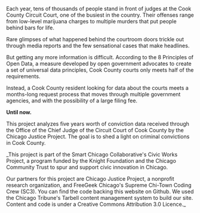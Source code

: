 Each year, tens of thousands of people stand in front of judges at the Cook County Circuit Court, one of the busiest in the country. Their offenses range from low-level marijuana charges to multiple murders that put people behind bars for life.

Rare glimpses of what happened behind the courtroom doors trickle out through media reports and the few sensational cases that make headlines. 

But getting any more information is difficult. According to the 8 Principles of Open Data, a measure developed by open government advocates to create a set of universal data principles, Cook County courts only meets half of the requirements. 

Instead, a Cook County resident looking for data about the courts meets a months-long request process that moves through multiple government agencies, and with the possibility of a large filing fee. 

**Until now.**

This project analyzes five years worth of conviction data received through the Office of the Chief Judge of the Circuit Court of Cook County by the Chicago Justice Project. The goal is to shed a light on criminal convictions in Cook County.

_This project is part of the Smart Chicago Collaborative's Civic Works Project, a program funded by the Knight Foundation and the Chicago Community Trust to spur and support civic innovation in Chicago.

Our partners for this project are Chicago Justice Project, a nonprofit research organization, and FreeGeek Chicago's Supreme Chi-Town Coding Crew (SC3). You can find the code backing this website on Github. We used the Chicago Tribune's Tarbell content management system to build our site. Content and code is under a Creative Commons Attribution 3.0 Licence._
